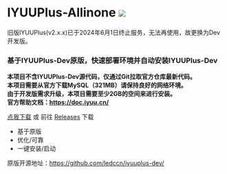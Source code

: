 # IYUUPlus-Allinone ![](https://komarev.com/ghpvc/?username=KiWinger&label=+++访问量+++&color=brightgreen)
旧版IYUUPlus(v2.x.x)已于2024年6月1日终止服务，无法再使用，故更换为Dev开发版。

### 基于IYUUPlus-Dev原版，快速部署环境并自动安装IYUUPlus-Dev  
 **本项目不含IYUUPlus-Dev源代码，仅通过Git拉取官方仓库最新代码。**  
 **本项目需要从官方下载MySQL（321MB）请保持良好的网络环境。**  
 **由于开发版需求升级，本项目需要至少2GB的空间来进行安装。**  
 **官方帮助文档：https://doc.iyuu.cn/**  
 
 [点我下载](https://github.com/KiWinger/IYUUPlus-Allinone/releases/download/v2.0/IYUUPlus-Allinone-Dev-Win.7z "点我下载") 或 前往 [Releases](https://github.com/KiWinger/IYUUPlus-Allinone/releases/latest "Releases") 下载
 - 基于原版
 - 优化/可靠
 - 一键安装/启动
 
 原版开源地址：https://github.com/ledccn/iyuuplus-dev/
